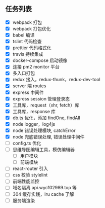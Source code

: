 ## 任务列表

- [x] webpack 打包
- [x] webpack 打包优化
- [x] babel 编译
- [x] tslint 代码检查
- [x] prettier 代码格式化
- [x] travis 持续集成
- [x] docker-compose 启动镜像
- [x] 连接 pm2 monitor 平台
- [x] 多入口打包
- [x] redux 接入，redux-thunk，redux-dev-tool
- [x] server 端 routes
- [x] express 中间件
- [x] express session 管理登录态
- [x] 工具库，request（xhr, fetch）库
- [x] 工具库，response 库
- [x] db.ts 优化，添加 findOne, findAll
- [x] node logger，log4js
- [x] node 错误处理模块, catchError
- [x] node 兜底错误处理, 错误处理中间件
- [ ] config.ts 优化
- [ ] 思维导图编辑工具，模仿编辑器
  - [ ] 用户模块
  - [ ] 前端模块
- [ ] react-router 引入
- [ ] css 校验 stylelint
- [ ] 前端性能监控
- [ ] 域名隔离 api.wyc102989.top 等
- [ ] 304 缓存实践，lru cache 了解
- [ ] 服务端渲染
